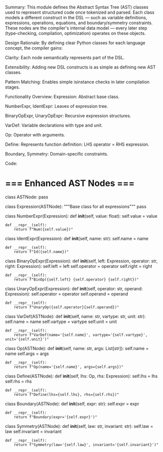 Summary:
This module defines the Abstract Syntax Tree (AST) classes used to represent structured code once tokenized and parsed. Each class models a different construct in the DSL — such as variable definitions, expressions, operations, equations, and boundary/symmetry constraints. These nodes are the compiler's internal data model — every later step (type-checking, compilation, optimization) operates on these objects.

Design Rationale:
By defining clear Python classes for each language concept, the compiler gains:

Clarity: Each node semantically represents part of the DSL.

Extensibility: Adding new DSL constructs is as simple as defining new AST classes.

Pattern Matching: Enables simple isinstance checks in later compilation stages.

Functionality Overview:
Expression: Abstract base class.

NumberExpr, IdentExpr: Leaves of expression tree.

BinaryOpExpr, UnaryOpExpr: Recursive expression structures.

VarDef: Variable declarations with type and unit.

Op: Operator with arguments.

Define: Represents function definition: LHS operator = RHS expression.

Boundary, Symmetry: Domain-specific constraints.




Code:

# === Enhanced AST Nodes ===

class ASTNode:
    pass

class Expression(ASTNode):
    """Base class for all expressions"""
    pass

class NumberExpr(Expression):
    def __init__(self, value: float):
        self.value = value

    def __repr__(self):
        return f"Num({self.value})"

class IdentExpr(Expression):
    def __init__(self, name: str):
        self.name = name

    def __repr__(self):
        return f"Id({self.name})"

class BinaryOpExpr(Expression):
    def __init__(self, left: Expression, operator: str, right: Expression):
        self.left = left
        self.operator = operator
        self.right = right

    def __repr__(self):
        return f"BinOp({self.left} {self.operator} {self.right})"

class UnaryOpExpr(Expression):
    def __init__(self, operator: str, operand: Expression):
        self.operator = operator
        self.operand = operand

    def __repr__(self):
        return f"UnaryOp({self.operator}{self.operand})"

class VarDef(ASTNode):
    def __init__(self, name: str, vartype: str, unit: str):
        self.name = name
        self.vartype = vartype
        self.unit = unit

    def __repr__(self):
        return f"VarDef(name='{self.name}', vartype='{self.vartype}', unit='{self.unit}')"

class Op(ASTNode):
    def __init__(self, name: str, args: List[str]):
        self.name = name
        self.args = args

    def __repr__(self):
        return f"Op(name='{self.name}', args={self.args})"

class Define(ASTNode):
    def __init__(self, lhs: Op, rhs: Expression):
        self.lhs = lhs
        self.rhs = rhs

    def __repr__(self):
        return f"Define(lhs={self.lhs}, rhs={self.rhs})"

class Boundary(ASTNode):
    def __init__(self, expr: str):
        self.expr = expr

    def __repr__(self):
        return f"Boundary(expr='{self.expr}')"

class Symmetry(ASTNode):
    def __init__(self, law: str, invariant: str):
        self.law = law
        self.invariant = invariant

    def __repr__(self):
        return f"Symmetry(law='{self.law}', invariant='{self.invariant}')"
